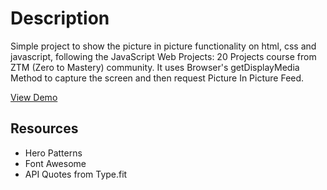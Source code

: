 # Description
Simple project to show the picture in picture functionality on html, css and javascript, following the JavaScript Web Projects: 20 Projects course from ZTM (Zero to Mastery) community. It uses Browser's getDisplayMedia Method to capture the screen and then request Picture In Picture Feed.

[View Demo](https://joopr8.github.io/picture-in-picture/)

## Resources
- Hero Patterns
- Font Awesome
- API Quotes from Type.fit
